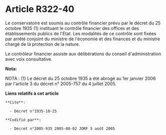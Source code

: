# Article R322-40

Le conservatoire est soumis au contrôle financier prévu par le décret du 25 octobre 1935 (1) instituant le contrôle financier
des offices et des établissements publics de l'Etat. Les modalités de ce contrôle sont fixées par arrêté conjoint du ministre
de l'économie et des finances et du ministre chargé de la protection de la nature.

Le contrôleur financier assiste aux délibérations du conseil d'administration avec voix consultative.

**Nota:**

NOTA : (1) Le décret du 25 octobre 1935 a été abrogé au 1er janvier 2006 par l'article 3 du décret n° 2005-757 du 4 juillet
2005.

**Liens relatifs à cet article**

	**Cite**:

	  - Décret n°1935-10-25

	**Codifié par**:

	  - Décret n°2005-935 2005-08-02 JORF 5 août 2005
